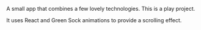 A small app that combines a few lovely technologies. This is a play project.

It uses React and Green Sock animations to provide a scrolling effect.